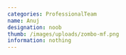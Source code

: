 ```yaml
---
categories: ProfessionalTeam
name: Anuj
designation: noob
thumb: /images/uploads/zombo-mf.png
information: nothing
---
```

